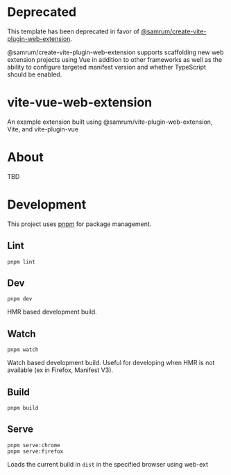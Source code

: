 # Deprecated
This template has been deprecated in favor of [@samrum/create-vite-plugin-web-extension](https://github.com/samrum/create-vite-plugin-web-extension).

@samrum/create-vite-plugin-web-extension supports scaffolding new web extension projects using Vue in addition to other frameworks as well as the ability to configure targeted manifest version and whether TypeScript should be enabled.

# vite-vue-web-extension

An example extension built using @samrum/vite-plugin-web-extension, Vite, and vite-plugin-vue

# About
TBD

# Development

This project uses [pnpm](https://pnpm.io/) for package management.

## Lint
    pnpm lint

## Dev
    pnpm dev
HMR based development build.

## Watch
    pnpm watch
Watch based development build. Useful for developing when HMR is not available (ex in Firefox, Manifest V3).

## Build
    pnpm build

## Serve
    pnpm serve:chrome
    pnpm serve:firefox
Loads the current build in `dist` in the specified browser using web-ext
